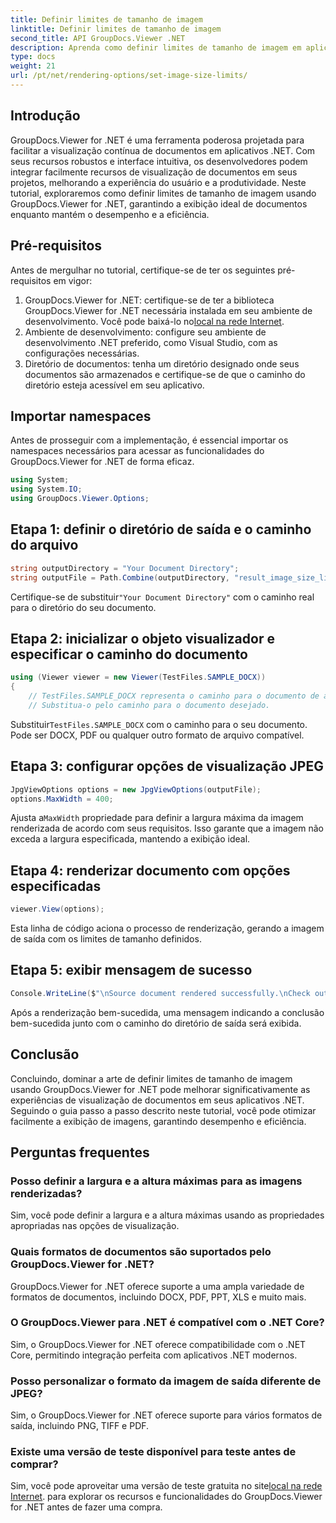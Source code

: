 ```yaml
---
title: Definir limites de tamanho de imagem
linktitle: Definir limites de tamanho de imagem
second_title: API GroupDocs.Viewer .NET
description: Aprenda como definir limites de tamanho de imagem em aplicativos .NET sem esforço usando o GroupDocs.Viewer for .NET, aprimorando as experiências de visualização de documentos.
type: docs
weight: 21
url: /pt/net/rendering-options/set-image-size-limits/
---
```

## Introdução
GroupDocs.Viewer for .NET é uma ferramenta poderosa projetada para facilitar a visualização contínua de documentos em aplicativos .NET. Com seus recursos robustos e interface intuitiva, os desenvolvedores podem integrar facilmente recursos de visualização de documentos em seus projetos, melhorando a experiência do usuário e a produtividade. Neste tutorial, exploraremos como definir limites de tamanho de imagem usando GroupDocs.Viewer for .NET, garantindo a exibição ideal de documentos enquanto mantém o desempenho e a eficiência.
## Pré-requisitos
Antes de mergulhar no tutorial, certifique-se de ter os seguintes pré-requisitos em vigor:
1.  GroupDocs.Viewer for .NET: certifique-se de ter a biblioteca GroupDocs.Viewer for .NET necessária instalada em seu ambiente de desenvolvimento. Você pode baixá-lo no[local na rede Internet](https://releases.groupdocs.com/viewer/net/).
2. Ambiente de desenvolvimento: configure seu ambiente de desenvolvimento .NET preferido, como Visual Studio, com as configurações necessárias.
3. Diretório de documentos: tenha um diretório designado onde seus documentos são armazenados e certifique-se de que o caminho do diretório esteja acessível em seu aplicativo.

## Importar namespaces
Antes de prosseguir com a implementação, é essencial importar os namespaces necessários para acessar as funcionalidades do GroupDocs.Viewer for .NET de forma eficaz.
```csharp
using System;
using System.IO;
using GroupDocs.Viewer.Options;
```
## Etapa 1: definir o diretório de saída e o caminho do arquivo
```csharp
string outputDirectory = "Your Document Directory";
string outputFile = Path.Combine(outputDirectory, "result_image_size_limit.jpg");
```
 Certifique-se de substituir`"Your Document Directory"` com o caminho real para o diretório do seu documento.
## Etapa 2: inicializar o objeto visualizador e especificar o caminho do documento
```csharp
using (Viewer viewer = new Viewer(TestFiles.SAMPLE_DOCX))
{
    // TestFiles.SAMPLE_DOCX representa o caminho para o documento de amostra.
    // Substitua-o pelo caminho para o documento desejado.
```
 Substituir`TestFiles.SAMPLE_DOCX` com o caminho para o seu documento. Pode ser DOCX, PDF ou qualquer outro formato de arquivo compatível.
## Etapa 3: configurar opções de visualização JPEG
```csharp
JpgViewOptions options = new JpgViewOptions(outputFile);
options.MaxWidth = 400;
```
 Ajusta a`MaxWidth` propriedade para definir a largura máxima da imagem renderizada de acordo com seus requisitos. Isso garante que a imagem não exceda a largura especificada, mantendo a exibição ideal.
## Etapa 4: renderizar documento com opções especificadas
```csharp
viewer.View(options);
```
Esta linha de código aciona o processo de renderização, gerando a imagem de saída com os limites de tamanho definidos.
## Etapa 5: exibir mensagem de sucesso
```csharp
Console.WriteLine($"\nSource document rendered successfully.\nCheck output in {outputDirectory}.");
```
Após a renderização bem-sucedida, uma mensagem indicando a conclusão bem-sucedida junto com o caminho do diretório de saída será exibida.

## Conclusão
Concluindo, dominar a arte de definir limites de tamanho de imagem usando GroupDocs.Viewer for .NET pode melhorar significativamente as experiências de visualização de documentos em seus aplicativos .NET. Seguindo o guia passo a passo descrito neste tutorial, você pode otimizar facilmente a exibição de imagens, garantindo desempenho e eficiência.
## Perguntas frequentes
### Posso definir a largura e a altura máximas para as imagens renderizadas?
Sim, você pode definir a largura e a altura máximas usando as propriedades apropriadas nas opções de visualização.
### Quais formatos de documentos são suportados pelo GroupDocs.Viewer for .NET?
GroupDocs.Viewer for .NET oferece suporte a uma ampla variedade de formatos de documentos, incluindo DOCX, PDF, PPT, XLS e muito mais.
### O GroupDocs.Viewer para .NET é compatível com o .NET Core?
Sim, o GroupDocs.Viewer for .NET oferece compatibilidade com o .NET Core, permitindo integração perfeita com aplicativos .NET modernos.
### Posso personalizar o formato da imagem de saída diferente de JPEG?
Sim, o GroupDocs.Viewer for .NET oferece suporte para vários formatos de saída, incluindo PNG, TIFF e PDF.
### Existe uma versão de teste disponível para teste antes de comprar?
 Sim, você pode aproveitar uma versão de teste gratuita no site[local na rede Internet](https://releases.groupdocs.com/viewer/net/). para explorar os recursos e funcionalidades do GroupDocs.Viewer for .NET antes de fazer uma compra.